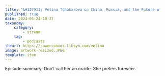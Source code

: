 ```yaml
---
title: "&#127911; Velina Tchakarova on China, Russia, and the Future of Geopolitics"
published: true
date: 2024-06-24-10-37
taxonomy:
    category:
        - stream
    tag:
        - podcasts
theurl: https://cowenconvos.libsyn.com/velina
image: artwork-resized.JPEG
template: item
---
```


Episode summary: Don&rsquo;t call her an oracle. She prefers foreseer.
